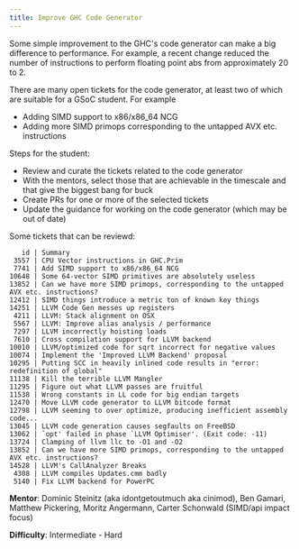 ```yaml
---
title: Improve GHC Code Generator
---
```


Some simple improvement to the GHC's code generator can make a big
difference to performance. For example, a recent change reduced the
number of instructions to perform floating point abs from
approximately 20 to 2.

There are many open tickets for the code generator, at least two of
which are suitable for a GSoC student. For example

 * Adding SIMD support to x86/x86_64 NCG
 * Adding more SIMD primops corresponding to the untapped AVX etc. instructions

Steps for the student:

 * Review and curate the tickets related to the code generator
 * With the mentors, select those that are achievable in the timescale
   and that give the biggest bang for buck
 * Create PRs for one or more of the selected tickets
 * Update the guidance for working on the code generator (which may be
   out of date)

Some tickets that can be reviewd:

       id | Summary
     3557 | CPU Vector instructions in GHC.Prim
     7741 | Add SIMD support to x86/x86_64 NCG
    10648 | Some 64-vector SIMD primitives are absolutely useless
    13852 | Can we have more SIMD primops, corresponding to the untapped AVX etc. instructions?
    12412 | SIMD things introduce a metric ton of known key things
    14251 | LLVM Code Gen messes up registers
     4211 | LLVM: Stack alignment on OSX
     5567 | LLVM: Improve alias analysis / performance
     7297 | LLVM incorrectly hoisting loads
     7610 | Cross compilation support for LLVM backend
    10010 | LLVM/optimized code for sqrt incorrect for negative values
    10074 | Implement the 'Improved LLVM Backend' proposal
    10295 | Putting SCC in heavily inlined code results in "error: redefinition of global"
    11138 | Kill the terrible LLVM Mangler
    11295 | Figure out what LLVM passes are fruitful
    11538 | Wrong constants in LL code for big endian targets
    12470 | Move LLVM code generator to LLVM bitcode format
    12798 | LLVM seeming to over optimize, producing inefficient assembly code...
    13045 | LLVM code generation causes segfaults on FreeBSD
    13062 | `opt' failed in phase `LLVM Optimiser'. (Exit code: -11)
    13724 | Clamping of llvm llc to -O1 and -O2
    13852 | Can we have more SIMD primops, corresponding to the untapped AVX etc. instructions?
    14528 | LLVM's CallAnalyzer Breaks
     4308 | LLVM compiles Updates.cmm badly
     5140 | Fix LLVM backend for PowerPC


**Mentor**: Dominic Steinitz (aka idontgetoutmuch aka cinimod), Ben Gamari, Matthew Pickering, Moritz Angermann, Carter Schonwald (SIMD/api impact focus)

**Difficulty**: Intermediate - Hard


